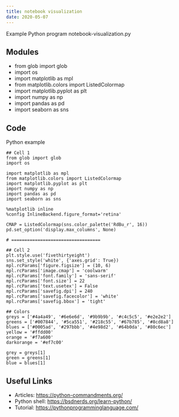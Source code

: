 ```yaml
---
title: notebook visualization
date: 2020-05-07
---
```

Example Python program notebook-visualization.py

## Modules

* from glob import glob
* import os
* import matplotlib as mpl
* from matplotlib.colors import ListedColormap
* import matplotlib.pyplot as plt
* import numpy as np
* import pandas as pd
* import seaborn as sns

## Code

Python example

    ## Cell 1
    from glob import glob
    import os
    
    import matplotlib as mpl
    from matplotlib.colors import ListedColormap
    import matplotlib.pyplot as plt
    import numpy as np
    import pandas as pd
    import seaborn as sns
    
    %matplotlib inline
    %config InlineBackend.figure_format='retina'
    
    CMAP = ListedColormap(sns.color_palette('RdBu_r', 16))
    pd.set_option('display.max_columns', None)
    
    # ==================================
    
    ## Cell 2
    plt.style.use('fivethirtyeight')
    sns.set_style('white', {'axes.grid': True})
    mpl.rcParams['figure.figsize'] = (10, 6)
    mpl.rcParams['image.cmap'] = 'coolwarm'
    mpl.rcParams['font.family'] = 'sans-serif'
    mpl.rcParams['font.size'] = 22
    mpl.rcParams['text.usetex'] = False
    mpl.rcParams['savefig.dpi'] = 240
    mpl.rcParams['savefig.facecolor'] = 'white'
    mpl.rcParams['savefig.bbox'] = 'tight'
    
    ## Colors
    greys = ['#4a4a49', '#6e6e6d', '#9b9b9b', '#c4c5c5', '#e2e2e2']
    greens = ['#007844', '#5ca551', '#218c55', '#67b785', '#8cd8a8']
    blues = ['#0005ad', '#297bbb', '#4e98d2', '#64b0da', '#80c6ec']
    yellow = '#ffdd00'
    orange = '#f7a600'
    darkorange = '#ef7c00'
    
    grey = greys[1]
    green = greens[1]
    blue = blues[1]

## Useful Links

- Articles: https://python-commandments.org/
- Python shell: https://bsdnerds.org/learn-python/
- Tutorial: https://pythonprogramminglanguage.com/
